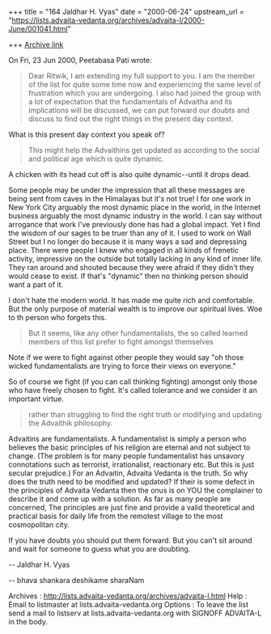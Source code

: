 +++
title = "164 Jaldhar H. Vyas"
date = "2000-06-24"
upstream_url = "https://lists.advaita-vedanta.org/archives/advaita-l/2000-June/001041.html"

+++
[Archive link](https://lists.advaita-vedanta.org/archives/advaita-l/2000-June/001041.html)

On Fri, 23 Jun 2000, Peetabasa Pati wrote:

> Dear Ritwik,
>         I am extending my full support to you.
>         I am the member of the list for quite some time now and experiencing the same level of frustration which you are undergoing.
>         I also had joined the group with a lot of expectation that the
> fundamentals of Advaitha and its implications will be discussed, we can put
> forward our doubts and discuss to find out the right things in the present
> day context.

What is this present day context you speak of?

> This might help the Advaithins get updated as according to the
> social and political age which is quite dynamic.

A chicken with its head cut off is also quite dynamic--until it drops
dead.

Some people may be under the impression that all these messages are being
sent from caves in  the Himalayas but it's not true!  I for one work in
New York City arguably the most dynamic place in the world, in the
Internet business arguably the most dynamic industry in the world.  I can
say without arrogance that work I've previously done has had a global
impact.  Yet I find the wisdom of our sages to be truer than any of it.  I
used to work on Wall Street but I no longer do because it is many ways a
sad and depressing place.  There were people I knew who engaged in all
kinds of frenetic activity, impressive on the outside but totally lacking
in any kind of inner life.  They ran around and shouted because they were
afraid if they didn't they would cease to exist.  If that's "dynamic" then
no thinking person should want a part of it.

I don't hate the modern world.  It has made me quite rich and
comfortable.  But the only purpose of material wealth is to improve our
spiritual lives.  Woe to th person who forgets this.

> But it seems, like any other fundamentalists, the so called learned
> members of this list prefer to fight amongst themselves

Note if we were to fight against other people they would say "oh those
wicked fundamentalists are trying to force their views on everyone."

So of course we fight (if you can call thinking fighting) amongst only
those who have freely chosen to fight.  It's called tolerance and we
consider it an important virtue.

> rather than
> struggling to find the right truth or modifying and updating the
> Advaithik philosophy.

Advaitins are fundamentalists.  A fundamentalist is simply a person who
believes the basic principles of his religion are eternal and not
subject to change.  (The problem is for many people fundamentalist has
unsavory connotations such as terrorist, irrationalist, reactionary
etc.  But this is just secular prejudice.)  For an Advaitin,
Advaita Vedanta is the truth.  So why does the truth need to be modified
and updated?  If their is some defect in the principles of Advaita Vedanta
then the onus is on YOU the complainer to describe it and come up with a
solution.  As far as many people are concerned, The principles are just
fine and provide a valid theoretical and practical basis for daily life
from the remotest village to the most cosmopolitan city.

If you have doubts you should put them forward.  But you can't sit around
and wait for someone to guess what you are doubting.

--
Jaldhar H. Vyas <jaldhar at braincells.com>

--
bhava shankara deshikame sharaNam

Archives : http://lists.advaita-vedanta.org/archives/advaita-l.html
Help     : Email to listmaster at lists.advaita-vedanta.org
Options  : To leave the list send a mail to
           listserv at lists.advaita-vedanta.org with
           SIGNOFF ADVAITA-L in the body.

